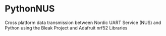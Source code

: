 # PythonNUS
Cross platform data transmission between Nordic UART Service (NUS) and Python using the Bleak Project and Adafruit nrf52 Libraries
